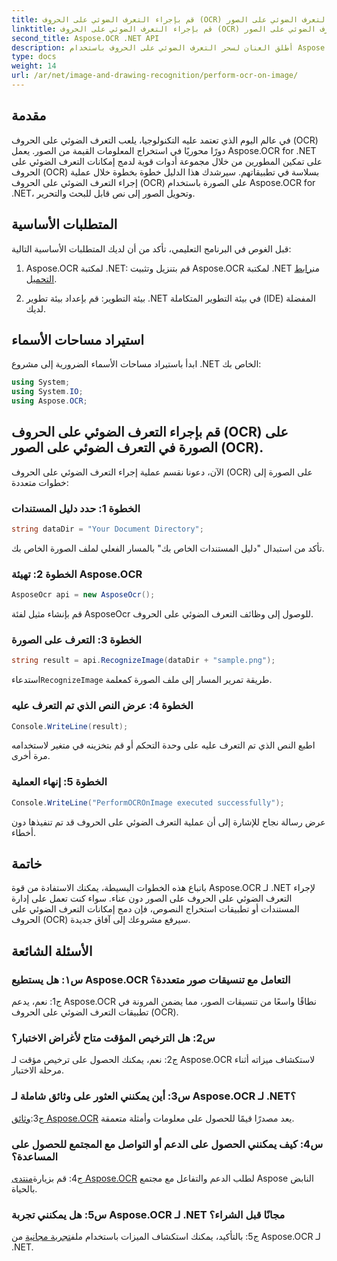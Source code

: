 ```yaml
---
title: قم بإجراء التعرف الضوئي على الحروف (OCR) على الصورة في التعرف الضوئي على الصور (OCR).
linktitle: قم بإجراء التعرف الضوئي على الحروف (OCR) على الصورة في التعرف الضوئي على الصور (OCR).
second_title: Aspose.OCR .NET API
description: أطلق العنان لسحر التعرف الضوئي على الحروف باستخدام Aspose.OCR لـ .NET واستخرج النص من الصور دون عناء. استكشف البرنامج التعليمي للتكامل السلس.
type: docs
weight: 14
url: /ar/net/image-and-drawing-recognition/perform-ocr-on-image/
---
```

## مقدمة

في عالم اليوم الذي تعتمد عليه التكنولوجيا، يلعب التعرف الضوئي على الحروف (OCR) دورًا محوريًا في استخراج المعلومات القيمة من الصور. يعمل Aspose.OCR for .NET على تمكين المطورين من خلال مجموعة أدوات قوية لدمج إمكانات التعرف الضوئي على الحروف (OCR) بسلاسة في تطبيقاتهم. سيرشدك هذا الدليل خطوة بخطوة خلال عملية إجراء التعرف الضوئي على الحروف (OCR) على الصورة باستخدام Aspose.OCR for .NET، وتحويل الصور إلى نص قابل للبحث والتحرير.

## المتطلبات الأساسية

قبل الغوص في البرنامج التعليمي، تأكد من أن لديك المتطلبات الأساسية التالية:

1.  Aspose.OCR لمكتبة .NET: قم بتنزيل وتثبيت Aspose.OCR لمكتبة .NET من[رابط التحميل](https://releases.aspose.com/ocr/net/).

2. بيئة التطوير: قم بإعداد بيئة تطوير .NET في بيئة التطوير المتكاملة (IDE) المفضلة لديك.

## استيراد مساحات الأسماء

ابدأ باستيراد مساحات الأسماء الضرورية إلى مشروع .NET الخاص بك:

```csharp
using System;
using System.IO;
using Aspose.OCR;
```

## قم بإجراء التعرف الضوئي على الحروف (OCR) على الصورة في التعرف الضوئي على الصور (OCR).

الآن، دعونا نقسم عملية إجراء التعرف الضوئي على الحروف (OCR) على الصورة إلى خطوات متعددة:

### الخطوة 1: حدد دليل المستندات

```csharp
string dataDir = "Your Document Directory";
```

تأكد من استبدال "دليل المستندات الخاص بك" بالمسار الفعلي لملف الصورة الخاص بك.

### الخطوة 2: تهيئة Aspose.OCR

```csharp
AsposeOcr api = new AsposeOcr();
```

قم بإنشاء مثيل لفئة AsposeOcr للوصول إلى وظائف التعرف الضوئي على الحروف.

### الخطوة 3: التعرف على الصورة

```csharp
string result = api.RecognizeImage(dataDir + "sample.png");
```

 استدعاء`RecognizeImage` طريقة تمرير المسار إلى ملف الصورة كمعلمة.

### الخطوة 4: عرض النص الذي تم التعرف عليه

```csharp
Console.WriteLine(result);
```

اطبع النص الذي تم التعرف عليه على وحدة التحكم أو قم بتخزينه في متغير لاستخدامه مرة أخرى.

### الخطوة 5: إنهاء العملية

```csharp
Console.WriteLine("PerformOCROnImage executed successfully");
```

عرض رسالة نجاح للإشارة إلى أن عملية التعرف الضوئي على الحروف قد تم تنفيذها دون أخطاء.

## خاتمة

باتباع هذه الخطوات البسيطة، يمكنك الاستفادة من قوة Aspose.OCR لـ .NET لإجراء التعرف الضوئي على الحروف على الصور دون عناء. سواء كنت تعمل على إدارة المستندات أو تطبيقات استخراج النصوص، فإن دمج إمكانات التعرف الضوئي على الحروف (OCR) سيرفع مشروعك إلى آفاق جديدة.

## الأسئلة الشائعة

### س١: هل يستطيع Aspose.OCR التعامل مع تنسيقات صور متعددة؟

ج1: نعم، يدعم Aspose.OCR نطاقًا واسعًا من تنسيقات الصور، مما يضمن المرونة في تطبيقات التعرف الضوئي على الحروف (OCR).

### س2: هل الترخيص المؤقت متاح لأغراض الاختبار؟

ج2: نعم، يمكنك الحصول على ترخيص مؤقت لـ Aspose.OCR لاستكشاف ميزاته أثناء مرحلة الاختبار.

### س3: أين يمكنني العثور على وثائق شاملة لـ Aspose.OCR لـ .NET؟

 ج3:[وثائق Aspose.OCR](https://reference.aspose.com/ocr/net/) يعد مصدرًا قيمًا للحصول على معلومات وأمثلة متعمقة.

### س4: كيف يمكنني الحصول على الدعم أو التواصل مع المجتمع للحصول على المساعدة؟

 ج4: قم بزيارة[منتدى Aspose.OCR](https://forum.aspose.com/c/ocr/16) لطلب الدعم والتفاعل مع مجتمع Aspose النابض بالحياة.

### س5: هل يمكنني تجربة Aspose.OCR لـ .NET مجانًا قبل الشراء؟

 ج5: بالتأكيد، يمكنك استكشاف الميزات باستخدام ملف[تجربة مجانية](https://releases.aspose.com/) من Aspose.OCR لـ .NET.